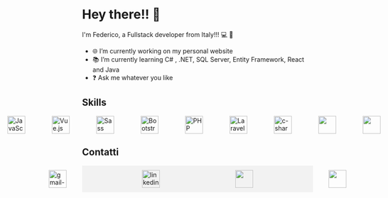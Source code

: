 # Hey there!! 👋

I'm Federico, a Fullstack developer from Italy!!! 💻 🚀

- 🌐 I’m currently working on my personal website
- 📚 I’m currently learning C# , .NET, SQL Server, Entity Framework, React and Java
- ❓ Ask me whatever you like

## Skills

<div style="display: flex; align-items: center; justify-content: center; gap: 20px">
  <img src="https://img.icons8.com/color/30/000000/html-5.png" alt="HTML" style="width: 40px; margin-inline: 20px;"/>
  <img src="https://img.icons8.com/color/30/000000/css3.png" alt="CSS" style="width: 40px; margin-inline: 20px;"/>
  <img src="https://img.icons8.com/color/30/000000/javascript.png" alt="JavaScript" style="width: 40px; margin-inline: 20px;"/>
  <img src="https://img.icons8.com/color/30/000000/vue-js.png" alt="Vue.js" style="width: 40px; margin-inline: 20px;"/>
  <img src="https://img.icons8.com/color/30/000000/sass.png" alt="Sass" style="width: 40px; margin-inline: 20px;"/>
  <img src="https://img.icons8.com/color/30/000000/bootstrap.png" alt="Bootstrap" style="width: 40px; margin-inline: 20px;"/>
  <img src="https://img.icons8.com/color/48/mysql-logo.png" style="width: 40px; margin-inline: 20px;/>
  <img src="https://img.icons8.com/officel/30/000000/php-logo.png" alt="PHP" style="width: 40px; margin-inline: 20px;"/>
  <img src="https://cdn4.iconfinder.com/data/icons/logos-and-brands/512/194_Laravel_logo_logos-256.png" alt="Laravel" style="width: 40px; margin-inline: 20px;"/>
  <img src="https://img.icons8.com/color/96/c-sharp-logo-2.png" alt="c-sharp-logo-2" style="width: 40px; margin-inline: 20px;"/>
  <img src="https://img.icons8.com/external-those-icons-lineal-color-those-icons/24/external-Dot-Net-social-media-those-icons-lineal-color-those-icons.png" style="width: 40px; margin-inline: 20px;"/>
  <img src="https://img.icons8.com/external-soft-fill-juicy-fish/60/external-sql-coding-and-development-soft-fill-soft-fill-juicy-fish.png" style="width: 40px; margin-inline: 20px;"/>
  <img src="https://img.icons8.com/color/48/visual-studio--v2.png" alt="visual-studio--v2" style="width: 40px; margin-inline: 20px;"/>
  <img src="https://img.icons8.com/fluency/48/visual-studio-code-2019.png" alt="visual-studio-code-2019" style="width: 40px; margin-inline: 20px;"/>
  
</div>

## Contatti

<div style="background-color: #f2f2f2; padding: 10px; width: 500px; display: flex; justify-content: center; gap: 30px;">
    <a href="mailto:federicocet@gmail.com" style="padding: 0 30px; margin-inline: 40px;">
       <img src="https://img.icons8.com/plasticine/100/gmail-new.png" alt="gmail-new" style="width: 40px;"/>
    </a>
    <a href="https://www.linkedin.com/in/federico-ceteroni-dev" style="padding: 0 30px; margin-inline: 40px;">
        <img src="https://img.icons8.com/fluency/48/linkedin.png" alt="linkedin" style="width: 40px;"/>
    </a>
    <a href="https://www.instagram.com/fedekh_/" style="padding: 0 30px; margin-inline: 40px;">
       <img src="https://img.icons8.com/fluency/48/instagram-new.png" style="width: 40px;" />
    </a>
    <a href="https://ornate-frangollo-e1a120.netlify.app/" style="padding: 0 30px; margin-inline: 40px;">
        <img src="https://img.icons8.com/fluency/48/application-window.png" style="width: 40px;" />
    </a>
</div>

      
      



